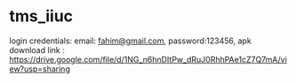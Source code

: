 # tms_iiuc

login credentials:
email: fahim@gmail.com,
password:123456,
apk download link : https://drive.google.com/file/d/1NG_n6hnDItPw_dRuJ0RhhPAe1cZ7Q7mA/view?usp=sharing


